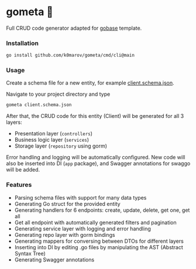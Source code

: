# gometa 🚀

Full CRUD code generator adapted for [gobase](https://github.com/wajox/gobase) template. 

### Installation 

```bash
go install github.com/k0marov/gometa/cmd/cli@main
```

### Usage 

Create a schema file for a new entity, for example [client.schema.json](). 

Navigate to your project directory and type

```bash
gometa client.schema.json
```

After that, the CRUD code for this entity (Client) will be generated for all 3 layers: 
- Presentation layer (`controllers`) 
- Business logic layer (`services`) 
- Storage layer (`repository` using gorm) 

Error handling and logging will be automatically configured. 
New code will also be inserted into DI (`app` package), and Swagger annotations for swaggo will be added. 

### Features 

- Parsing schema files with support for many data types 
- Generating Go struct for the provided entity
- Generating handlers for 6 endpoints: create, update, delete, get one, get all
- Get all endpoint with automatically generated filters and pagination
- Generating service layer with logging and error handling 
- Generating repo layer with gorm bindings 
- Generating mappers for conversing between DTOs for different layers 
- Inserting into DI by editing .go files by manipulating the AST (Abstract Syntax Tree)
- Generating Swagger annotations 